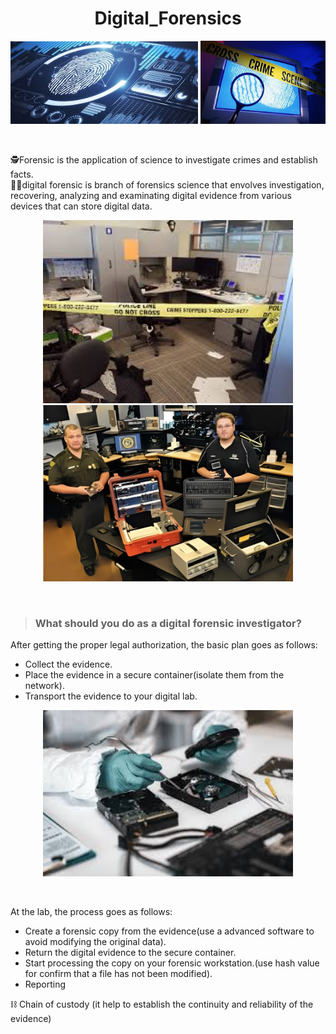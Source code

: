 <h1 align="center"> Digital_Forensics </h1>
<p align="center">
  <img src="Images/28425735962.jpg" width="300" hight="200">
  <img src="Images/65628425735962.jpg" width="200" hight="200">
</p></br>

🕵️Forensic  is the application of science to investigate crimes and establish facts.</br>
👩‍💻digital forensic is branch of forensics science  that envolves investigation, recovering, analyzing and examinating digital evidence from various devices that can store digital data.
<p align="center">
  <img src="Images/f1.jpg" width="400" hight="300">
  <img src="Images/28425735962.png" width="400" hight="300">
</p></br>

> ### What should you do as a digital forensic investigator?

After getting the proper legal authorization, the basic plan goes as follows:
- Collect the evidence.
- Place the evidence in a secure container(isolate them from the network).
- Transport the evidence to your digital lab.</br>

<p align="center">
  <img src="Images/54782842573596.jpg" width="400" hight="300">
</p></br>

At the lab, the process goes as follows:
- Create a forensic copy from the evidence(use a advanced software to avoid modifying the original data).
- Return the digital evidence to the secure container.
- Start processing the copy on your forensic workstation.(use hash value for confirm that a file has not been modified).
- Reporting</br>

⛓️ Chain of custody (it help to establish the continuity and reliability of the evidence)
